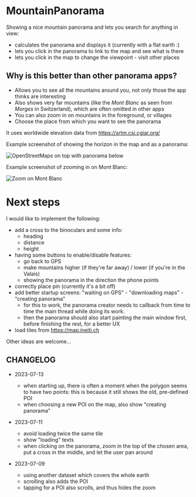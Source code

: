 # MountainPanorama

Showing a nice mountain panorama and lets you search for anything in view:
- calculates the panorama and displays it (currently with a flat earth :)
- lets you click in the panorama to link to the map and see what is there
- lets you click in the map to change the viewpoint - visit other places

## Why is this better than other panorama apps?

- Allows you to see all the mountains around you, not only those the app thinks are interesting
- Also shows very far mountains (like the _Mont Blanc_ as seen from _Morges_ in Switzerland),
  which are often omitted in other apps
- You can also zoom in on mountains in the foreground, or villages
- Choose the place from which you want to see the panorama

It uses worldwide elevation data from https://srtm.csi.cgiar.org/

Example screenshot of showing the horizon in the map and as a panorama:

![OpenStreetMaps on top with panorama below](Screenshot_mont_blanc_horizon.png)

Example screenshot of zooming in on Mont Blanc:

![Zoom on Mont Blanc](Screenshot_mont_blanc_zoom.png)

# Next steps

I would like to implement the following:

- add a cross to the binoculars and some info:
  - heading
  - distance
  - height
- having some buttons to enable/disable features:
  - go back to GPS
  - make mountains higher (if they're far away) / lower (if you're in the Valais)
  - showing the panorama in the direction the phone points 
- correctly place pin (currently it's a bit off)
- add better startup screens: "waiting on GPS" - "downloading maps" - "creating panorama"
  - for this to work, the panorama creator needs to callback from time to time
    the main thread while doing its work.
  - then the panorama should also start painting the main window first, before
  finishing the rest, for a better UX
- load tiles from https://map.ineiti.ch

Other ideas are welcome...

## CHANGELOG

- 2023-07-13
  - when starting up, there is often a moment when the polygon seems to have two points:
  this is because it still shows the old, pre-defined POI
  - when choosing a new POI on the map, also show "creating panorama"

- 2023-07-11
  - avoid loading twice the same tile
  - show "loading" texts
  - when clicking on the panorama, zoom in the top of the chosen area,
  put a cross in the middle, and let the user pan around

- 2023-07-09 
  - using another dataset which covers the whole earth
  - scrolling also adds the POI
  - tapping for a POI also scrolls, and thus hides the zoom
